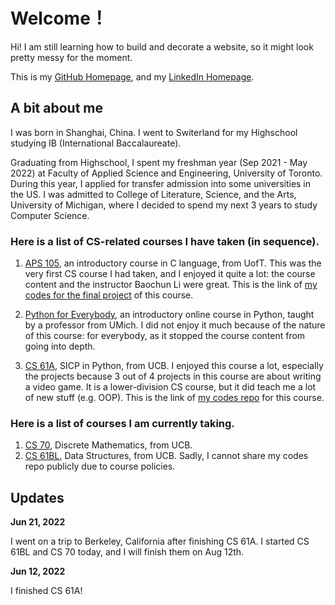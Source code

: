 # Welcome！


Hi! I am still learning how to build and decorate a website, so it might look pretty messy for the moment.

This is my [GitHub Homepage](https://github.com/RZII), and my [LinkedIn Homepage](https://www.linkedin.com/in/hanxiang-zhang-472a26223/).

## A bit about me

I was born in Shanghai, China. I went to Switerland for my Highschool studying IB (International Baccalaureate).

Graduating from Highschool, I spent my freshman year (Sep 2021 - May 2022) at Faculty of Applied Science and Engineering, University of Toronto. During this year, I applied for transfer admission into some universities in the US. I was admitted to College of Literature, Science, and the Arts, University of Michigan, where I decided to spend my next 3 years to study Computer Science.


### Here is a list of CS-related courses I have taken (in sequence).

1. [APS 105](https://engineering.calendar.utoronto.ca/course/aps105h1), an introductory course in C language, from UofT. This was the very first CS course I had taken, and I enjoyed it quite a lot: the course content and the instructor Baochun Li were great. This is the link of [my codes for the final project](https://github.com/RZII/APS105-Lab9-Music-Library) of this course.

2. [Python for Everybody](https://www.py4e.com), an introductory online course in Python, taught by a professor from UMich. I did not enjoy it much because of the nature of this course: for everybody, as it stopped the course content from going into depth.

3. [CS 61A](https://inst.eecs.berkeley.edu/~cs61a/fa21/), SICP in Python, from UCB. I enjoyed this course a lot, especially the projects because 3 out of 4 projects in this course are about writing a video game.  It is a lower-division CS course, but it did teach me a lot of new stuff (e.g. OOP). This is the link of [my codes repo](https://github.com/RZII/CS61A-FA21) for this course.


### Here is a list of courses I am currently taking.

1. [CS 70](https://www.eecs70.org/), Discrete Mathematics, from UCB.
2. [CS 61BL](https://cs61bl.org/su22/), Data Structures, from UCB. Sadly, I cannot share my codes repo publicly due to course policies.


## Updates

**Jun 21, 2022**

I went on a trip to Berkeley, California after finishing CS 61A. I started CS 61BL and CS 70 today, and I will finish them on Aug 12th.

**Jun 12, 2022**

I finished CS 61A!






